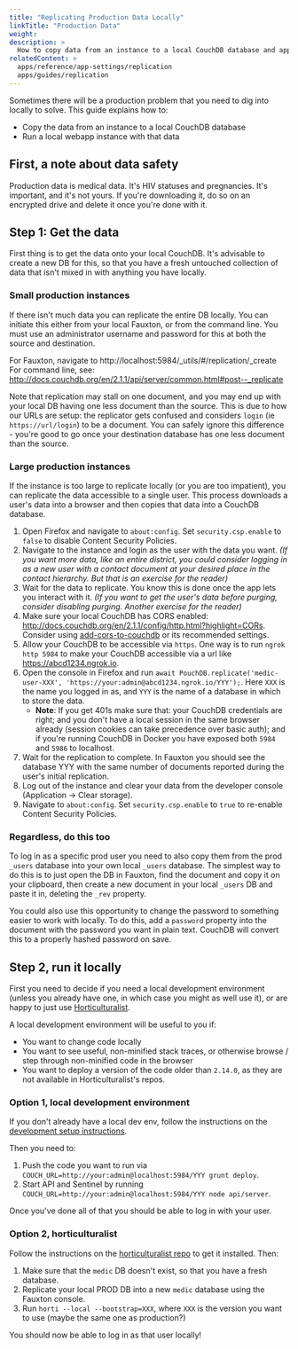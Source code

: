 ```yaml
---
title: "Replicating Production Data Locally"
linkTitle: "Production Data"
weight: 
description: >
  How to copy data from an instance to a local CouchDB database and app
relatedContent: >
  apps/reference/app-settings/replication
  apps/guides/replication
---
```


Sometimes there will be a production problem that you need to dig into locally to solve. This guide explains how to:

* Copy the data from an instance to a local CouchDB database
* Run a local webapp instance with that data

## First, a note about data safety

Production data is medical data. It's HIV statuses and pregnancies. It's important, and it's not yours. If you're downloading it, do so on an encrypted drive and delete it once you're done with it.

## Step 1: Get the data

First thing is to get the data onto your local CouchDB. It's advisable to create a new DB for this, so that you have a fresh untouched collection of data that isn't mixed in with anything you have locally.

### Small production instances

If there isn't much data you can replicate the entire DB locally. You can initiate this either from your local Fauxton, or from the command line. You must use an administrator username and password for this at both the source and destination.

For Fauxton, navigate to http://localhost:5984/_utils/#/replication/_create
For command line, see: http://docs.couchdb.org/en/2.1.1/api/server/common.html#post--_replicate

Note that replication may stall on one document, and you may end up with your local DB having one less document than the source. This is due to how our URLs are setup: the replicator gets confused and considers `login` (ie `https://url/login`) to be a document. You can safely ignore this difference - you're good to go once your destination database has one less document than the source.

### Large production instances

If the instance is too large to replicate locally (or you are too impatient), you can replicate the data accessible to a single user. This process downloads a user's data into a browser and then copies that data into a CouchDB database.

1. Open Firefox and navigate to `about:config`. Set `security.csp.enable` to `false` to disable Content Security Policies.
1. Navigate to the instance and login as the user with the data you want. _(If you want more data, like an entire district, you could consider logging in as a new user with a contact document at your desired place in the contact hierarchy. But that is an exercise for the reader)_
1. Wait for the data to replicate. You know this is done once the app lets you interact with it. _(If you want to get the user's data before purging, consider disabling purging. Another exercise for the reader)_
1. Make sure your local CouchDB has CORS enabled: http://docs.couchdb.org/en/2.1.1/config/http.html?highlight=CORs. Consider using [add-cors-to-couchdb](https://github.com/pouchdb/add-cors-to-couchdb#what-it-does) or its recommended settings.
1. Allow your CouchDB to be accessible via `https`. One way is to run `ngrok http 5984` to make your CouchDB accessible via a url like https://abcd1234.ngrok.io.
1. Open the console in Firefox and run `await PouchDB.replicate('medic-user-XXX', 'https://your:admin@abcd1234.ngrok.io/YYY');`. Here `XXX` is the name you logged in as, and `YYY` is the name of a database in which to store the data.
   * **Note**: If you get 401s make sure that: your CouchDB credentials are right; and you don't have a local session in the same browser already (session cookies can take precedence over basic auth);  and if you're running CouchDB in Docker you have exposed both `5984` and `5986` to localhost.
1. Wait for the replication to complete. In Fauxton you should see the database YYY with the same number of documents reported during the user's initial replication.
1. Log out of the instance and clear your data from the developer console (Application -> Clear storage).
1. Navigate to `about:config`. Set `security.csp.enable` to `true` to re-enable Content Security Policies.

### Regardless, do this too

To log in as a specific prod user you need to also copy them from the prod `_users` database into your own local `_users` database. The simplest way to do this is to just open the DB in Fauxton, find the document and copy it on your clipboard, then create a new document in your local `_users` DB and paste it in, deleting the `_rev` property.

You could also use this opportunity to change the password to something easier to work with locally. To do this, add a `password` property into the document with the password you want in plain text. CouchDB will convert this to a properly hashed password on save.

## Step 2, run it locally

First you need to decide if you need a local development environment (unless you already have one, in which case you might as well use it), or are happy to just use [Horticulturalist](https://github.com/medic/horticulturalist).

A local development environment will be useful to you if:

* You want to change code locally
* You want to see useful, non-minified stack traces, or otherwise browse / step through non-minified code in the browser
* You want to deploy a version of the code older than `2.14.0`, as they are not available in Horticulturalist's repos.

### Option 1, local development environment

If you don't already have a local dev env, follow the instructions on the [development setup instructions](https://github.com/medic/cht-core/blob/master/DEVELOPMENT.md).

Then you need to:

1. Push the code you want to run via `COUCH_URL=http://your:admin@localhost:5984/YYY grunt deploy`.
1. Start API and Sentinel by running `COUCH_URL=http://your:admin@localhost:5984/YYY node api/server`.

Once you've done all of that you should be able to log in with your user.

### Option 2, horticulturalist

Follow the instructions on the [horticulturalist repo](https://github.com/medic/horticulturalist) to get it installed. Then:

1. Make sure that the `medic` DB doesn't exist, so that you have a fresh database.
1. Replicate your local PROD DB into a new `medic` database using the Fauxton console.
1. Run `horti --local --bootstrap=XXX`, where `XXX` is the version you want to use (maybe the same one as production?)

You should now be able to log in as that user locally!